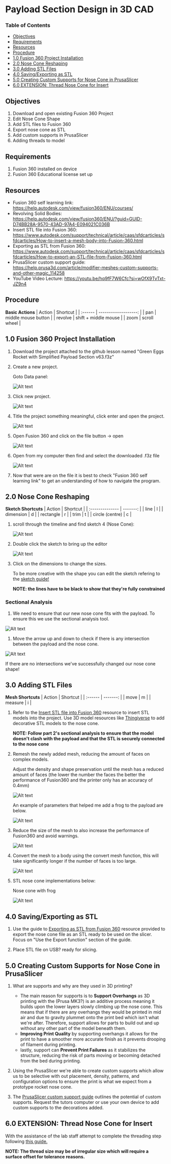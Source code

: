 # Payload Section Design in 3D CAD <!-- omit from toc -->

### Table of Contents <!-- omit from toc -->
- [Objectives](#objectives)
- [Requirements](#requirements)
- [Resources](#resources)
- [Procedure](#procedure)
- [1.0 Fusion 360 Project Installation](#10-fusion-360-project-installation)
- [2.0 Nose Cone Reshaping](#20-nose-cone-reshaping)
- [3.0 Adding STL Files](#30-adding-stl-files)
- [4.0 Saving/Exporting as STL](#40-savingexporting-as-stl)
- [5.0 Creating Custom Supports for Nose Cone in PrusaSlicer](#50-creating-custom-supports-for-nose-cone-in-prusaslicer)
- [6.0 EXTENSION: Thread Nose Cone for Insert](#60-extension-thread-nose-cone-for-insert)


## Objectives
1. Download and open existing Fusion 360 Project
1. Edit Nose Cone Shape
1. Add STL files to Fusion 360 
1. Export nose cone as STL
1. Add custom supports in PrusaSlicer
1. Adding threads to model

## Requirements
1. Fusion 360 installed on device
2. Fusion 360 Educational license set up

## Resources
- Fusion 360 self learning link: https://help.autodesk.com/view/fusion360/ENU/courses/
- Revolving Solid Bodies: https://help.autodesk.com/view/fusion360/ENU/?guid=GUID-D74BB28A-9570-43AD-97A4-E094021C036B
- Insert STL file into Fusion 360: https://www.autodesk.com/support/technical/article/caas/sfdcarticles/sfdcarticles/How-to-insert-a-mesh-body-into-Fusion-360.html
- Exporting as STL from Fusion 360: https://www.autodesk.com/support/technical/article/caas/sfdcarticles/sfdcarticles/How-to-export-an-STL-file-from-Fusion-360.html
- PrusaSlicer custom support guide: https://help.prusa3d.com/article/modifier-meshes-custom-supports-and-other-magic_114258
- YouTube Video Lecture: https://youtu.be/hq9fF7W6Cfc?si=wOfX9TvTxt-JZ9n4

## Procedure

**Basic Actions**
| Action  |             Shortcut |
| :------ | -------------------: |
| pan     |  middle mouse button |
| revolve | shift + middle mouse |
| zoom    |         scroll wheel |


## 1.0 Fusion 360 Project Installation

1. Download the project attached to the github lesson named "Green Eggs Rocket with Simplified Payload Section v63.f3z"

1. Create a new project. 
   
   Goto Data panel:

   ![Alt text](figures/datapanel.png)

1. Click new project.
   
   ![Alt text](figures/newproject.png)

1. Title the project something meaningful, click enter and open the project. 

   ![Alt text](figures/nameproject.png)

1. Open Fusion 360 and click on the file button -> open

   ![Alt text](figures/Fusion360_open_file.png)

1. Open from my computer then find and select the downloaded .f3z file

   ![Alt text](figures/Fusion360_open_fmc.png)

1. Now that were are on the file it is best to check "Fusion 360 self learning link" to get an understanding of how to navigate the program.

## 2.0 Nose Cone Reshaping

**Sketch Shortcuts**
| Action          | Shortcut |
| :-------------- | -------: |
| line            |        l |
| dimension       |        d |
| rectangle       |        r |
| trim            |        t |
| circle (centre) |        c |


1. scroll through the timeline and find sketch 4 (Nose Cone): 
   
   ![Alt text](figures/Fusion360_sketch4.png)

2. Double click the sketch to bring up the editor
   
   ![Alt text](figures/Fusion360_sketch4_edit.png)

3. Click on the dimensions to change the sizes. 

   To be more creative with the shape you can edit the sketch refering to the [sketch guide!](https://help.autodesk.com/view/fusion360/ENU/?guid=GUID-91E892FC-BE5D-4AAB-A823-61BFF7A7B663)
   
   **NOTE: the lines have to be black to show that they're fully constrained**

### Sectional Analysis <!-- omit from toc -->

1. We need to ensure that our new nose cone fits with the payload. To ensure this we use the sectional analysis tool.

![Alt text](figures/Fusion360_sectional_analysis.gif)

1. Move the arrow up and down to check if there is any intersection between the payload and the nose cone.

![Alt text](figures/Fusion360_sectional_analysis2.gif)

If there are no intersections we've successfully changed our nose cone shape!

## 3.0 Adding STL Files

**Mesh Shortcuts**
| Action  | Shortcut |
| :------ | -------: |
| move    |        m |
| measure |        i |


1. Refer to the [Insert STL file into Fusion 360](https://www.autodesk.com/support/technical/article/caas/sfdcarticles/sfdcarticles/How-to-insert-a-mesh-body-into-Fusion-360.html) resource to insert STL models into the project.
   Use 3D model resources like [Thingiverse](https://www.thingiverse.com/) to add decorative STL models to the nose cone.

   **NOTE: Follow part 2's sectional analysis to ensure that the model doesn't clash with the payload and that the STL is securely connected to the nose cone**

2. Remesh the newly added mesh, reducing the amount of faces on complex models.

   Adjust the density and shape preservation until the mesh has a reduced amount of faces (the lower the number the faces the better the performance of Fusion360 and the printer only has an accuracy of 0.4mm)

   ![Alt text](figures/Fusion360_remesh.png)

   An example of parameters that helped me add a frog to the payload are below.

   ![Alt text](figures/Fusion360_remeshsize.png)

3. Reduce the size of the mesh to also increase the performance of Fusion360 and avoid warnings.

   ![Alt text](figures/reducemesh.png)

4. Convert the mesh to a body using the convert mesh function, this will take significantly longer if the number of faces is too large.

   ![Alt text](figures/Fusion360_convert_mesh.png)

5. STL nose cone implementations below:

    Nose cone with frog

    ![Alt text](figures/Fusion360_frog.png)


## 4.0 Saving/Exporting as STL

1. Use the guide to [Exporting as STL from Fusion 360](https://www.autodesk.com/support/technical/article/caas/sfdcarticles/sfdcarticles/How-to-export-an-STL-file-from-Fusion-360.html) resource provided to export the nose cone file as an STL ready to be used on the slicer. Focus on "Use the Export function" section of the guide.

1. Place STL file on USB? ready for slicing.

## 5.0 Creating Custom Supports for Nose Cone in PrusaSlicer

1. What are supports and why are they used in 3D printing?
   - The main reason for supports is to **Support Overhangs** as 3D printing with the (Prusa MK3?) is an additive process meaning it builds upon the lower layers slowly climbing up the nose cone. This means that if there are any overhangs they would be printed in mid air and due to gravity plummet onto the print bed which isn't what we're after. Therefore, support allows for parts to build out and up without any other part of the model beneath them.
   - **Improving Print Quality** by supporting overhangs it allows for the print to have a smoother more accurate finish as it prevents drooping of filament during printing.
   - lastly, support can **Prevent Print Failures** as it stabilizes the structure, reducing the risk of parts moving or becoming detached from the bed during printing.

1. Using the PrusaSlicer we're able to create custom supports which allow us to be selective with out placement, density, patterns, and configuration options to ensure the print is what we expect from a prototype rocket nose cone.

1. The [PrusaSlicer custom support guide](https://help.prusa3d.com/article/modifier-meshes-custom-supports-and-other-magic_114258) outlines the potential of custom supports.
    Request the tutors computer or use your own device to add custom supports to the decorations added.

## 6.0 EXTENSION: Thread Nose Cone for Insert

With the assistance of the lab staff attempt to complete the threading step following [this guide.](https://www.autodesk.com/products/fusion-360/blog/how-to-create-threads-in-fusion-360/)

**NOTE: The thread size may be of irregular size which will require a surface offset for tolerance reasons.**




